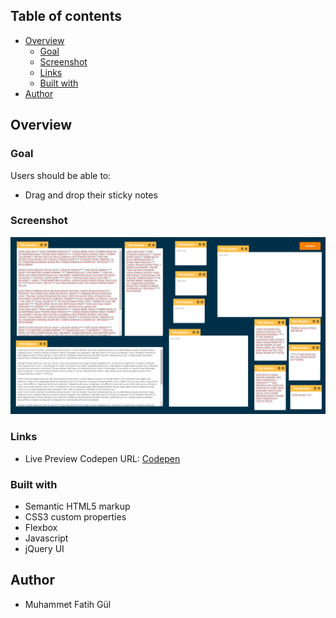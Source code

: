 ## Table of contents

- [Overview](#overview)
  - [Goal](#the-challenge)
  - [Screenshot](#screenshot)
  - [Links](#links)
  - [Built with](#built-with)
- [Author](#author)

## Overview

### Goal

Users should be able to:

- Drag and drop their sticky notes

### Screenshot

![](./screenshot.png)

### Links

- Live Preview Codepen URL: [Codepen](https://codepen.io/mfatihgul/pen/abLpqgv)

### Built with

- Semantic HTML5 markup
- CSS3 custom properties
- Flexbox
- Javascript
- jQuery UI

## Author

- Muhammet Fatih Gül
